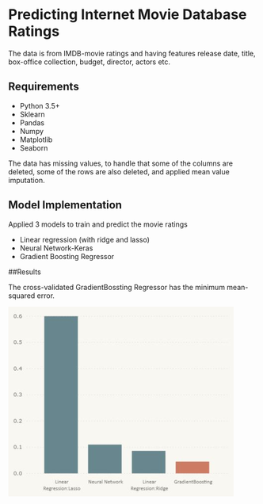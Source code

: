 # Predicting Internet Movie Database Ratings
The data is from IMDB-movie ratings and having features release date, title, box-office collection, budget, director, actors etc. 

## Requirements
* Python 3.5+
* Sklearn
* Pandas
* Numpy
* Matplotlib
* Seaborn

The data has missing values, to handle that some of the columns are deleted, some of the rows are also deleted, and applied mean value imputation. 

## Model Implementation

Applied 3 models to train and predict the movie ratings
* Linear regression (with ridge and lasso)
* Neural Network-Keras
* Gradient Boosting Regressor

##Results

The cross-validated GradientBossting Regressor has the minimum mean-squared error. 

![](Capture.JPG)
